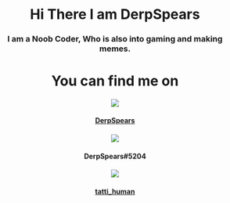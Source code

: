 <h1 align="center">Hi There I am DerpSpears</h1>
<h3 align="center"> I am a Noob Coder, Who is also into gaming and making memes. </h3>
<h1 align="center">You can find me on</h1>
<h4 align="center"><a href="https://steamcommunity.com/id/derpspears/"><img src="https://img.icons8.com/fluent/96/000000/steam.png"/> </a> </h4>
       <h4 align="center"> <a href="https://steamcommunity.com/id/derpspears/"> DerpSpears </a> </h4>
<h4 align="center"><img src="https://img.icons8.com/cute-clipart/128/000000/discord-new-logo.png"/> </h4>
  <h4 align="center"> DerpSpears#5204 </h4>
  <h4 align="center"><a href="https://steamcommunity.com/id/derpspears/"><img src="https://encrypted-tbn0.gstatic.com/images?q=tbn:ANd9GcSPvF-iVcljOgCTbWqdOzlIj71xtcJq3CYxVw&usqp=CAU"/> </a> </h4>
   <h4 align="center"> <a href="https://www.instagram.com/tatti_human/"> tatti_human </a> </h4>


